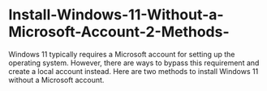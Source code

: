 # Install-Windows-11-Without-a-Microsoft-Account-2-Methods-
Windows 11 typically requires a Microsoft account for setting up the operating system. However, there are ways to bypass this requirement and create a local account instead. Here are two methods to install Windows 11 without a Microsoft account.
